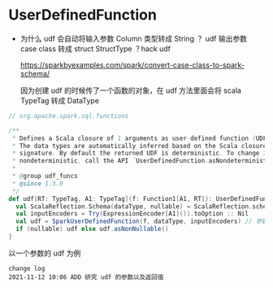 # UserDefinedFunction

- 为什么 udf 会自动将输入参数 Column 类型转成 String ？ udf 输出参数 case class 转成 struct StructType ？hack udf

  https://sparkbyexamples.com/spark/convert-case-class-to-spark-schema/

  因为创建 udf 的时候传了一个函数的对象，在 udf 方法里面会将 scala TypeTag 转成 DataType

```scala
// org.apache.spark.sql.functions

/**
 * Defines a Scala closure of 1 arguments as user-defined function (UDF).
 * The data types are automatically inferred based on the Scala closure's
 * signature. By default the returned UDF is deterministic. To change it to
 * nondeterministic, call the API `UserDefinedFunction.asNondeterministic()`.
 *
 * @group udf_funcs
 * @since 1.3.0
 */
def udf[RT: TypeTag, A1: TypeTag](f: Function1[A1, RT]): UserDefinedFunction = {
  val ScalaReflection.Schema(dataType, nullable) = ScalaReflection.schemaFor[RT] // 返回值的 scala TypeTag 转成 DataType
  val inputEncoders = Try(ExpressionEncoder[A1]()).toOption :: Nil
  val udf = SparkUserDefinedFunction(f, dataType, inputEncoders) // 参数的 scala TypeTag 转成 DataType
  if (nullable) udf else udf.asNonNullable()
}
```

以一个参数的 udf 为例



```
change log
2021-11-12 10:06 ADD 研究 udf 的参数以及返回值
```

